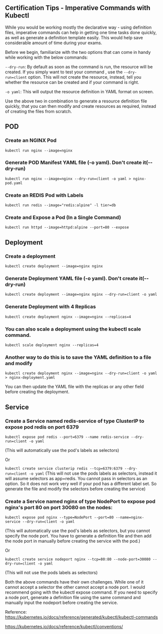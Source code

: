 ## Certification Tips - Imperative Commands with Kubectl
While you would be working mostly the declarative way - using definition files, imperative commands can help in getting one time tasks done quickly, as well as generate a definition template easily. This would help save considerable amount of time during your exams.

Before we begin, familiarize with the two options that can come in handy while working with the below commands:

```--dry-run```: By default as soon as the command is run, the resource will be created. If you simply want to test your command , use the ```--dry-run=client``` option. This will not create the resource, instead, tell you whether the resource can be created and if your command is right.

```-o yaml```: This will output the resource definition in YAML format on screen.



Use the above two in combination to generate a resource definition file quickly, that you can then modify and create resources as required, instead of creating the files from scratch.



## POD
### Create an NGINX Pod

```kubectl run nginx --image=nginx```



### Generate POD Manifest YAML file (-o yaml). Don't create it(--dry-run)

```kubectl run nginx --image=nginx --dry-run=client -o yaml > nginx-pod.yaml```

### Create an REDIS Pod with Labels

```kubectl run redis --image="redis:alpine" -l tier=db```

### Create and Expose a Pod (In a Single Command)
```kubectl run httpd --image=httpd:alpine --port=80 --expose```


## Deployment
### Create a deployment

```kubectl create deployment --image=nginx nginx```



### Generate Deployment YAML file (-o yaml). Don't create it(--dry-run)

```kubectl create deployment --image=nginx nginx --dry-run=client -o yaml```



### Generate Deployment with 4 Replicas

```kubectl create deployment nginx --image=nginx --replicas=4```



### You can also scale a deployment using the kubectl scale command.

```kubectl scale deployment nginx --replicas=4```

### Another way to do this is to save the YAML definition to a file and modify

```kubectl create deployment nginx --image=nginx --dry-run=client -o yaml > nginx-deployment.yaml```



You can then update the YAML file with the replicas or any other field before creating the deployment.



## Service
### Create a Service named redis-service of type ClusterIP to expose pod redis on port 6379

```kubectl expose pod redis --port=6379 --name redis-service --dry-run=client -o yaml```

(This will automatically use the pod's labels as selectors)

Or

```kubectl create service clusterip redis --tcp=6379:6379 --dry-run=client -o yaml``` (This will not use the pods labels as selectors, instead it will assume selectors as app=redis. You cannot pass in selectors as an option. So it does not work very well if your pod has a different label set. So generate the file and modify the selectors before creating the service)



### Create a Service named nginx of type NodePort to expose pod nginx's port 80 on port 30080 on the nodes:

```kubectl expose pod nginx --type=NodePort --port=80 --name=nginx-service --dry-run=client -o yaml```

(This will automatically use the pod's labels as selectors, but you cannot specify the node port. You have to generate a definition file and then add the node port in manually before creating the service with the pod.)

Or

```kubectl create service nodeport nginx --tcp=80:80 --node-port=30080 --dry-run=client -o yaml```

(This will not use the pods labels as selectors)

Both the above commands have their own challenges. While one of it cannot accept a selector the other cannot accept a node port. I would recommend going with the kubectl expose command. If you need to specify a node port, generate a definition file using the same command and manually input the nodeport before creating the service.

Reference:
https://kubernetes.io/docs/reference/generated/kubectl/kubectl-commands

https://kubernetes.io/docs/reference/kubectl/conventions/